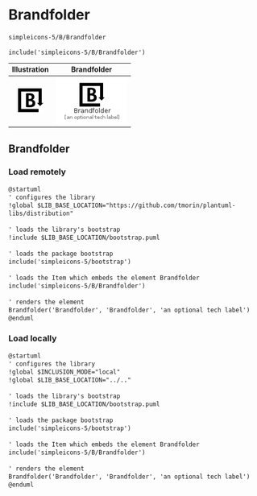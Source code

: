 # Brandfolder


```text
simpleicons-5/B/Brandfolder
```

```text
include('simpleicons-5/B/Brandfolder')
```



| Illustration | Brandfolder |
| :---: | :---: |
| ![illustration for Illustration](../../simpleicons-5/B/Brandfolder.png) | ![illustration for Brandfolder](../../simpleicons-5/B/Brandfolder.Local.png) |




## Brandfolder

### Load remotely
```plantuml
@startuml
' configures the library
!global $LIB_BASE_LOCATION="https://github.com/tmorin/plantuml-libs/distribution"

' loads the library's bootstrap
!include $LIB_BASE_LOCATION/bootstrap.puml

' loads the package bootstrap
include('simpleicons-5/bootstrap')

' loads the Item which embeds the element Brandfolder
include('simpleicons-5/B/Brandfolder')

' renders the element
Brandfolder('Brandfolder', 'Brandfolder', 'an optional tech label')
@enduml
```

### Load locally
```plantuml
@startuml
' configures the library
!global $INCLUSION_MODE="local"
!global $LIB_BASE_LOCATION="../.."

' loads the library's bootstrap
!include $LIB_BASE_LOCATION/bootstrap.puml

' loads the package bootstrap
include('simpleicons-5/bootstrap')

' loads the Item which embeds the element Brandfolder
include('simpleicons-5/B/Brandfolder')

' renders the element
Brandfolder('Brandfolder', 'Brandfolder', 'an optional tech label')
@enduml
```

